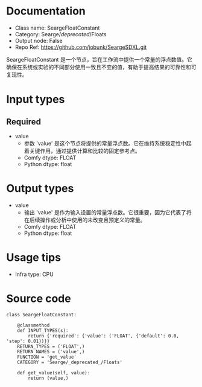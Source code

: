 # Documentation
- Class name: SeargeFloatConstant
- Category: Searge/_deprecated_/Floats
- Output node: False
- Repo Ref: https://github.com/jobunk/SeargeSDXL.git

SeargeFloatConstant 是一个节点，旨在工作流中提供一个常量的浮点数值。它确保在系统或实验的不同部分使用一致且不变的值，有助于提高结果的可靠性和可复现性。

# Input types
## Required
- value
    - 参数 'value' 是这个节点将提供的常量浮点数。它在维持系统稳定性中起着关键作用，通过提供计算和比较的固定参考点。
    - Comfy dtype: FLOAT
    - Python dtype: float

# Output types
- value
    - 输出 'value' 是作为输入设置的常量浮点数。它很重要，因为它代表了将在后续操作或分析中使用的未改变且预定义的常量。
    - Comfy dtype: FLOAT
    - Python dtype: float

# Usage tips
- Infra type: CPU

# Source code
```
class SeargeFloatConstant:

    @classmethod
    def INPUT_TYPES(s):
        return {'required': {'value': ('FLOAT', {'default': 0.0, 'step': 0.01})}}
    RETURN_TYPES = ('FLOAT',)
    RETURN_NAMES = ('value',)
    FUNCTION = 'get_value'
    CATEGORY = 'Searge/_deprecated_/Floats'

    def get_value(self, value):
        return (value,)
```